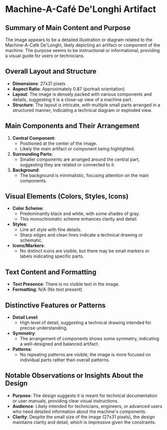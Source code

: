 # Machine-A-Café De'Longhi Artifact

## Summary of Main Content and Purpose
The image appears to be a detailed illustration or diagram related to the Machine-A-Café De'Longhi, likely depicting an artifact or component of the machine. The purpose seems to be instructional or informational, providing a visual guide for users or technicians.

## Overall Layout and Structure

- **Dimensions**: 27x31 pixels
- **Aspect Ratio**: Approximately 0.87 (portrait orientation)
- **Layout**: The image is densely packed with various components and details, suggesting it is a close-up view of a machine part.
- **Structure**: The layout is intricate, with multiple small parts arranged in a structured manner, indicating a technical diagram or exploded view.

## Main Components and Their Arrangement

1. **Central Component**:
   - Positioned at the center of the image.
   - Likely the main artifact or component being highlighted.
2. **Surrounding Parts**:
   - Smaller components are arranged around the central part, suggesting they are related or connected to it.
3. **Background**:
   - The background is minimalistic, focusing attention on the main components.

## Visual Elements (Colors, Styles, Icons)

- **Color Scheme**:
  - Predominantly black and white, with some shades of gray.
  - This monochromatic scheme enhances clarity and detail.
- **Styles**:
  - Line art style with fine details.
  - Sharp edges and clean lines indicate a technical drawing or schematic.
- **Icons/Markers**:
  - No distinct icons are visible, but there may be small markers or labels indicating specific parts.

## Text Content and Formatting

- **Text Presence**: There is no visible text in the image.
- **Formatting**: N/A (No text present)

## Distinctive Features or Patterns

- **Detail Level**:
  - High level of detail, suggesting a technical drawing intended for precise understanding.
- **Symmetry**:
  - The arrangement of components shows some symmetry, indicating a well-designed and balanced artifact.
- **Patterns**:
  - No repeating patterns are visible; the image is more focused on individual parts rather than overall patterns.

## Notable Observations or Insights About the Design

- **Purpose**: The design suggests it is meant for technical documentation or user manuals, providing clear visual instructions.
- **Audience**: Likely intended for technicians, engineers, or advanced users who need detailed information about the machine's components.
- **Clarity**: Despite the small size of the image (27x31 pixels), the design maintains clarity and detail, which is impressive given the constraints.
